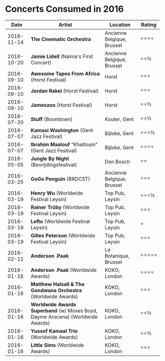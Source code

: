 # Concerts Consumed in 2016

| Date | Artist | Location | Rating |
| --- | --- | --- | --- |
| 2016-11-14 | **The Cinematic Orchestra** | Ancienne Belgique, Brussel | ⭐️⭐️⭐️⭐️ |
| 2016-10-20 | **Jamie Lidell** (Naima's First Concert) | Ancienne Belgique, Brussel | ⭐️⭐️½ |
| 2016-09-10 | **Awesome Tapes From Africa** (Horst Festival) | Horst | ⭐️⭐️⭐️ |
| 2016-09-10 | **Jordan Rakei** (Horst Festival) | Horst | ⭐️⭐️⭐️ |
| 2016-09-10 | **Jameszoo** (Horst Festival) | Horst | ⭐️⭐️½ |
| 2016-07-20 | **Stuff** (Boomtown) | Kouter, Gent | ⭐️⭐️½ |
| 2016-07-07 | **Kamasi Washington** (Gent Jazz Festival) | Bijloke, Gent | ⭐⭐️⭐️½ |
| 2016-07-07 | **Ibrahim Maalouf** "Khaltoum" (Gent Jazz Festival) | Bijloke, Gent | ⭐⭐️⭐️⭐️ |
| 2016-05-05 | **Jungle By Night** (Bevrijdingsfestival) | Den Bosch | ⭐⭐️ |
| 2016-03-25 | **GoGo Penguin** (BRDCST) | Ancienne Belgique, Brussel | ⭐⭐️⭐️ |
| 2016-03-19 | **Henry Wu** (Worldwide Festival Leysin) | Top Pub, Leysin | ⭐⭐️⭐️½ |
| 2016-03-19 | **Rainer Trüby** (Worldwide Festival Leysin) | Top Pub, Leysin | ⭐⭐️⭐️ |
| 2016-03-19 | **Lefto** (Worldwide Festival Leysin) | Top Pub, Leysin | ⭐ |
| 2016-03-19 | **Gilles Peterson** (Worldwide Festival Leysin) | Top Pub, Leysin | ⭐⭐️⭐️ |
| 2016-02-11 | **Anderson .Paak** | Le Botanique, Brussel | ⭐⭐️⭐️⭐️⭐️ |
| 2016-01-16 | **Anderson .Paak** (Worldwide Awards) | KOKO, London | ⭐⭐️⭐️⭐️ |
| 2016-01-16 | **Matthew Halsall & The Gondwana Orchestra** (Worldwide Awards) | KOKO, London | ⭐⭐️⭐️ |
| 2016-01-16 | **Worldwide Awards Superband** (w/ Moses Boyd, Dayme Arocena) (Worldwide Awards) | KOKO, London | ⭐⭐️½ |
| 2016-01-16 | **Yussef Kamaal Trio** (Worldwide Awards) | KOKO, London | ⭐⭐️½ |
| 2016-01-16 | **Little Sims** (Worldwide Awards) | KOKO, London | ⭐⭐️⭐️ |
